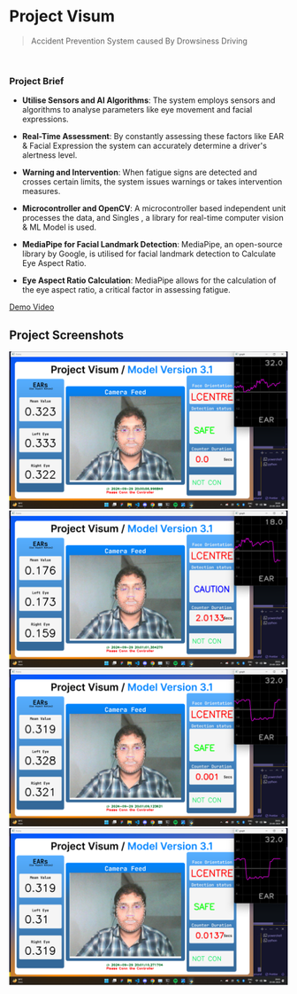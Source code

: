# Project Visum
> Accident Prevention System caused By Drowsiness Driving  
<br>

### Project Brief
- **Utilise Sensors and AI Algorithms**: The system employs sensors and algorithms to analyse parameters like eye movement and facial expressions.

- **Real-Time Assessment**: By constantly assessing these factors like EAR & Facial Expression the system can accurately determine a driver's alertness level.
- **Warning and Intervention**: When fatigue signs are detected and crosses certain limits, the system issues warnings or takes intervention measures.
- **Microcontroller and OpenCV**: A microcontroller based independent unit processes the data, and Singles , a library for real-time computer vision & ML Model is used.

- **MediaPipe for Facial Landmark Detection**: MediaPipe, an open-source library by Google, is utilised for facial landmark detection to Calculate Eye Aspect Ratio.

- **Eye Aspect Ratio Calculation**: MediaPipe allows for the calculation of the eye aspect ratio, a critical factor in assessing fatigue.


[Demo Video](https://youtu.be/LiVuiS0SveM) 

## Project Screenshots

![alt text](<Screenshots/Screenshot (323).png>) ![alt text](<Screenshots/Screenshot (324).png>) ![alt text](<Screenshots/Screenshot (329).png>) ![alt text](<Screenshots/Screenshot (330).png>) 